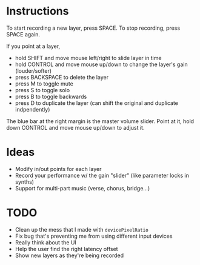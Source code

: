 # Instructions

To start recording a new layer, press SPACE.
To stop recording, press SPACE again.

If you point at a layer,

- hold SHIFT and move mouse left/right to slide layer in time
- hold CONTROL and move mouse up/down to change the layer's gain (louder/softer)
- press BACKSPACE to delete the layer
- press M to toggle mute
- press S to toggle solo
- press B to toggle backwards
- press D to duplicate the layer (can shift the original and duplicate indpendently)

The blue bar at the right margin is the master volume slider.
Point at it, hold down CONTROL and move mouse up/down to adjust it.

# Ideas

- Modify in/out points for each layer
- Record your performance w/ the gain "slider" (like parameter locks in synths)
- Support for multi-part music (verse, chorus, bridge…)

# TODO

- Clean up the mess that I made with `devicePixelRatio`
- Fix bug that's preventing me from using different input devices
- Really think about the UI
- Help the user find the right latency offset
- Show new layers as they're being recorded
